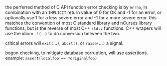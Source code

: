 the perferred method of C API function error checking is by `errno`, in
combination with an `IMPLICIT` return value of 0 for OK and -1 for an
error, or optionally use 1 for a less severe error and -1 for a more severe
error. this matches the convention of most C standard library and nCurses
library functions, but is the reverse of most C++ `std::` functions. C++
wrapers will use the idiom `-!(`...`)` to do conversion between the two.

critical errors will `exit(`...`)`, `abort()`, or `raise(`...`)` a signal.

bogon checking, to mitigate database corruption, will use assertions.
example: `assert(localfoo == *originalfoo)`
